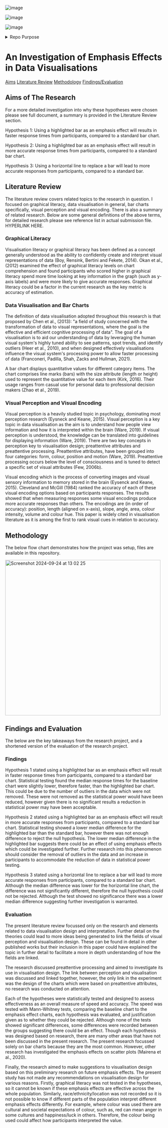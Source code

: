 
![image](https://img.shields.io/badge/PHP-777BB4?style=for-the-badge&logo=php&logoColor=white)

![image](https://img.shields.io/badge/MySQL-005C84?style=for-the-badge&logo=mysql&logoColor=white)

![image](https://img.shields.io/badge/Python-FFD43B?style=for-the-badge&logo=python&logoColor=blue)

<details>
      <summary>Repo Purpose</summary>
## Dissertation Introduction
The following (and files in this repository) were submitted as part of my MSc Data Science course as my final project. 

The project included; PHP, SQL, Python and HTML/CSS. 

The below comprises a summary of my dissertation/experimental methodology. For full submission, please see attached PDF. 
</details>



# An Investigation of Emphasis Effects in Data Visualisations
[Aims](#aims-of-the-research)
[Literature Review](#literature-review)
[Methodology](#methodology)
[Findings/Evaluation](#findings-and-evaluation)

## Aims of The Research
For a more detailed investigation into why these hypotheses were chosen please see full document, a summary is provided in the Literature Review section. 

Hypothesis 1: Using a highlighted bar as an emphasis effect will results in faster response times from participants, compared to a standard bar chart. 
   
Hypothesis 2: Using a highlighted bar as an emphasis effect will result in more accurate response times from participants, compared to a standard bar chart. 

Hypothesis 3: Using a horizontal line to replace a bar will lead to more accurate responses from participants, compared to a standard bar. 


## Literature Review
The literature review covers related topics to the research in question. I focused on graphical literacy, data visualisation in general, bar charts specifically, visual perception and visual encoding. There is also a summary of related research. Below are some general definitions of the above terms, for detailed research please see reference list in actual submission file. HYPERLINK HERE. 

### Graphical Literacy
Visualisation literacy or graphical literacy has been defined as a concept generally understood as the ability to confidently create and interpret visual representations of data (Boy, Rensink, Bertini and Fekete, 2014).
Okan et al., (2012) examined the effect of graphical literacy levels on chart comprehension and found participants who scored higher in graphical literacy spend more time looking at key information in the graph (such as y-axis labels) and were more likely to give accurate responses. Graphical literacy could be a factor in the current research as the key metric is accuracy of estimation.

### Data Visualisation and Bar Charts
The definition of data visualisation adopted throughout this research is that proposed by Chen et al., (2013): "a field of study concerned with the transformation of data to visual representations, where the goal is the effective and efficient cognitive processing of data". 
The goal of a visualisation is to aid our understanding of data by leveraging the human visual system's highly tuned ability to see patterns, spot trends, and identify outliers (Heer et al., 2010), and when designed effectively visualisations influence the visual system's processing power to allow faster processing of data (Franconeri, Padilla, Shah, Zacks and Hullman, 2021).

A bar chart displays quantitative values for different category items. The chart comprises line marks (bars) with the size attribute (length or height) used to represent the quantitative value for each item (Kirk, 2016).
Their usage ranges from casual use for personal data to professional decision makers (Zhao et al., 2019).

### Visual Perception and Visual Encoding
Visual perception is a heavily studied topic in psychology, dominating most perception research (Eysneck and Keane, 2015). Visual perception is a key topic in data visualisation as the aim is to understand how people view information and how it is interpreted within the brain (Ware, 2019). If visual perception is understood, the knowledge can be translated into guidelines for displaying information (Ware, 2019). There are two key concepts in perception key to visualisation design; preattentive attributes and preattentive processing. 
Preattentive attributes, have been grouped into four categories: form, colour, position and motion (Ware, 2019). Preattentive processing occurs below the level of consciousness and is tuned to detect a specific set of visual attributes (Few, 2006b).

Visual encoding which is the process of converting images and visual sensory information to memory stored in the brain (Eysenck and Keane, 2015). Cleveland and McGill (1984) ranked the accuracy of each of these visual encoding options based on participants responses. The results showed that when measuring responses some visual encodings produce more accurate responses than others. The encodings are (in order of accuracy): position, length (aligned on x-axis), slope, angle, area, colour intensity, volume and colour hue. This paper is widely cited in visualisation literature as it is among the first to rank visual cues in relation to accuracy.

## Methodology
The below flow chart demonstrates how the project was setup, files are available in this repository. 

<img width="495" alt="Screenshot 2024-09-24 at 13 02 25" src="https://github.com/user-attachments/assets/abc8735d-8dd6-461e-bdcd-b5f307e5bbef">


## Findings and Evaluation
The below are the key takeaways from the research project, and a shortened version of the evaluation of the research project. 

### Findings
Hypothesis 1 stated using a highlighted bar as an emphasis effect will result in faster response times from participants, compared to a standard bar chart. Statistical testing found the median response times for the baseline chart were slightly lower, therefore faster, than the highlighted bar chart. This could be due to the number of outliers in the data which were not removed. These were not removed as the statistical power would have been reduced, however given there is no significant results a reduction in statistical power may have been acceptable. 

Hypothesis 2 stated using a highlighted bar as an emphasis effect will result in more accurate responses from participants, compared to a standard bar chart. Statistical testing showed a lower median difference for the highlighted bar than the standard bar, however there was not enough difference to reject the null hypothesis. The lower median difference in the highlighted bar suggests there could be an effect of using emphasis effects which could be investigated further. Further research into this phenomenon should consider the removal of outliers in the data and an increase in participants to accommodate the reduction of data in statistical power testing. 

Hypothesis 3 stated using a horizontal line to replace a bar will lead to more accurate responses from participants, compared to a standard bar chart. Although the median difference was lower for the horizontal line chart, the difference was not significantly different, therefore the null hypothesis could not be rejected. Although the test showed no significance there was a lower median difference suggesting further investigation is warranted. 


### Evaluation
The present literature review focussed only on the research and elements related to data visualisation design and interpretation. Further detail on the theories could lead to more ideas being generated to link the fields of visual perception and visualisation design. These can be found in detail in other published works but their inclusion in this paper could have explained the topic in further detail to facilitate a more in depth understanding of how the fields are linked.  

The research discussed preattentive processing and aimed to investigate its use in visualisation design. The link between perception and visualisation was discussed and linked together, however, the only link in the experiment was the design of the charts which were based on preattentive attributes, no research was conducted on attention.

Each of the hypotheses were statistically tested and designed to assess effectiveness as an overall measure of speed and accuracy. The speed was tested with Mann-Whitney tests, comparing the baseline chart to the emphasis effect charts, each hypothesis was evaluated, and justification given as to whether they could be rejected. Although none of the tests showed significant differences, some differences were recorded between the groups suggesting there could be an effect. Though each hypothesis was designed based on research, there are many other areas that have not been discussed in the present research. The present research focussed solely on bar charts because they are the most common. However, other research has investigated the emphasis effects on scatter plots (Mairena et al., 2020).

Finally, the research aimed to make suggestions to visualisation design based on this preliminary research on future emphasis effects. The present study has not made any recommendations on visualisation design for various reasons. Firstly, graphical literacy was not tested in the hypotheses, so it cannot be known if these emphasis effects are effective across the whole population. Similarly, race/ethnicity/location was not recorded so it is not possible to know if different parts of the population interpret different emphasis effects differently. For example, where colour was used there are cultural and societal expectations of colour, such as, red can mean anger in some cultures and happiness/luck in others. Therefore, the colour being used could affect how participants interpreted the value.

